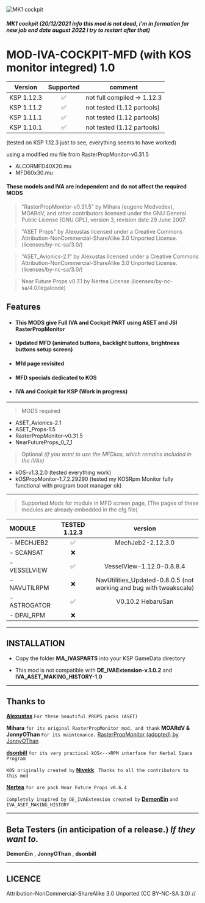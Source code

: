 ![MK1 cockpit](https://i.imgur.com/CB9zHTRh.png)
##### MK1 cockpit (20/12/2021 info this mod is not dead, i'm in formation for new job end date august 2022 i try to restart after that)

# MOD-IVA-COCKPIT-MFD (with KOS monitor integred) 1.0
| Version | Supported | comment |
| ------- | :---: | -------- |
| KSP 1.12.3  |       ✅             | not full compiled -> 1.12.3 |
| KSP 1.11.2  | :white_check_mark: | not tested (1.12 partools) |
| KSP 1.11.1  | :white_check_mark: | not tested (1.12 partools) |
| KSP 1.10.1  | :white_check_mark: | not tested (1.12 partools) |
(tested on KSP 1.12.3 just to see, everything seems to have worked)

using a modified mu file from RasterPropMonitor-v0.31.5
- ALCORMFD40X20.mu
- MFD60x30.mu
#### These models and IVA are independent and do not affect the required MODS

> "RasterPropMonitor-v0.31.5" by Mihara (eugene Medvedev), MOARdV, and other contributors licensed under the GNU General Public License (GNU GPL), version 3, revision
    date 29 June 2007.

> "ASET Props" by Alexustas licensed under a Creative Commons Attribution-NonCommercial-ShareAlike 3.0 Unported License. (licenses/by-nc-sa/3.0/)

> "ASET_Avionics-2.1" by Alexustas licensed under a Creative Commons Attribution-NonCommercial-ShareAlike 3.0 Unported License. (licenses/by-nc-sa/3.0/)

> Near Future Props v0.7.1 by Nertea License (licenses/by-nc-sa/4.0/legalcode)

## Features

- #### This MODS give Full IVA and Cockpit PART using ASET and JSI RasterPropMonitor
- #### Updated MFD (animated buttons, backlight buttons, brightness buttons setup screen)
- #### Mfd page revisited
- #### MFD specials dedicated to KOS
- #### IVA and Cockpit for KSP (Work in progress)
______

> MODS required
- ASET_Avionics-2.1
- ASET_Props-1.5
- RasterPropMonitor-v0.31.5
- NearFutureProps_0_7_1
> Optional *(if you want to use the MFDkos, which remains included in the IVAs)*
- kOS-v1.3.2.0 (tested everything work) 
- kOSPropMonitor-1.7.2.29290 (tested my KOSRpm Monitor fully functional with program boot manager ok)
______

> Supported Mods for module in MFD screen page, (The pages of these modules are already embedded in the cfg file)

|  MODULE    |    TESTED 1.12.3   |      version      |
|:---        |        :---:       |       :---:       |
|- MECHJEB2  | :white_check_mark: | MechJeb2-2.12.3.0 |
|- SCANSAT   |        :x:         ||
|- VESSELVIEW| :white_check_mark: | VesselView-1.12.0-0.8.8.4 |
|- NAVUTILRPM|        :x:         | NavUtilities_Updated-0.8.0.5 (not working and bug with tweakscale) |
|- ASTROGATOR| :white_check_mark: | V0.10.2 HebaruSan |
|- DPAI_RPM  |        :x:         ||
______

## INSTALLATION

- Copy the folder **MA_IVASPARTS** into your KSP GameData directory

- This mod is not compatible with **DE_IVAExtension-v.1.0.2** and **IVA_ASET_MAKING_HISTORY-1.0**

____

## Thanks to

[**Alexustas**](https://forum.kerbalspaceprogram.com/index.php?/topic/116430-aset-props-pack-v15-for-the-modders-who-create-iva/) `` For these beautiful PROPS packs (ASET) ``

**Mihara** ``for its original RasterPropMonitor mod, and thank`` **MOARdV & JonnyOThan** ``For its maintenance.`` [RasterPropMonitor (adopted) by JonnyOThan](https://forum.kerbalspaceprogram.com/index.php?/topic/190737-18x-110x-rasterpropmonitor-adopted/)

[**dsonbill**](https://github.com/dsonbill/kOSPropMonitor) ``for its very practical kOS<-->RPM interface for Kerbal Space Program``

``KOS originally created by`` [**Nivekk**](https://github.com/KSP-KOS/KOS) `` Thanks to all the contributors to this mod``

[**Nertea**](https://forum.kerbalspaceprogram.com/index.php?/topic/166941-111x-near-future-props-prop-assets-for-iva-developers/) ``for are pack Near Future Props v0.6.4``

``Completely inspired by DE_IVAExtension created by`` [**DemonEin**](https://forum.kerbalspaceprogram.com/index.php?/topic/186715-18x-de_ivaextension-for-all-the-stock-pod-ivas/page/6/&tab=comments#comment-3750324) ``and IVA_ASET_MAKING_HISTORY``

____

## Beta Testers (in anticipation of a release.) *If they want to.*

**DemonEin** , **JonnyOThan** , **dsonbill**

______

## LICENCE
Attribution-NonCommercial-ShareAlike 3.0 Unported (CC BY-NC-SA 3.0)
//
